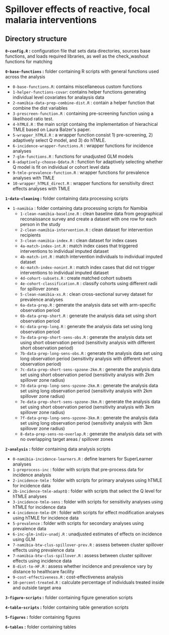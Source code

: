 # Spillover effects of reactive, focal malaria interventions

## Directory structure
**`0-config.R` :** configuration file that sets data directories, sources base functions, and loads required libraries, as well as the check_washout functions for matching

**`0-base-functions` :** folder containing R scripts with general functions used across the analysis
* `0-base-functions.R`: contains miscellaneous custom functions
* `1-helper-functions-covar`: contains helper functions generating individual level covariates for analaysis data
* `2-namibia-data-prep-combine-dist.R` : contain a helper function that combine the dist variables
* `3-prescreen-function.R` : containing pre-screening function using a likelihood ratio test.
* `4-hTMLE.R` : the main script containg the implementation of hierachical TMLE based on Laura Balzer's paper.
* `5-wrapper_hTMLE.R` : a wrapper function consist 1) pre-screening, 2) adaptively select Q model, and 3) do hTMLE.
* `6-incidence-wrapper-functions.R` : wrapper functions for incidence analyses 
* `7-glm-functions.R` : functions for unadjusted GLM models
* `8-adaptively-choose-Qdata.R` : function for adaptively selecting whether Q model is fit on individual or cohort level data
* `9-tmle-prevalence-function.R` : wrapper functions for prevalence analyses with TMLE
* `10-wrapper_hTMLE_direct.R` : wrapper functions for sensitivity direct effects analyses with TMLE


**`1-data-cleaning` :** folder containing data processing scripts  

* `1-namibia` : folder containing data processing scripts for Namibia  
  * `1-clean-namibia-baseline.R` : clean baseline data from geographical reconaissance survey and create a dataset with one row for each person in the study 
  * `2-clean-namibia-intervention.R` : clean dataset for intervention recipients 
  * `3-clean-namibia-index.R` : clean dataset for index cases
  * `4a-match-index-int.R` : match index cases that triggered interventions to individual imputed dataset 
  * `4b-match-int.R` : match intervention individuals to individual imputed dataset 
  * `4c-match-index-nonint.R` : match index cases that did not trigger interventions to individual imputed dataset 
  * `4d-cohort-subsets.R` : create matched cohort subsets
  * `4e-cohort-classification.R` : classify cohorts using different radii for spillover zones
  * `5-clean-namibia-xs.R` : clean cross-sectional survey dataset for prevalence analyses
  * `6a-data-prep.R` : generate the analysis data set with arm-specific observation period 
  * `6b-data-prep-short.R` : generate the analysis data set using short observation period
  * `6c-data-prep-long.R` : generate the analysis data set using long observation period
  * `7a-data-prep-short-sens-obs.R` : generate the analysis data set using short observation period (sensitivity analysis with different short observation period)
  * `7b-data-prep-long-sens-obs.R` : generate the analysis data set using long observation period (sensitivity analysis with different short observation period)
  * `7c-data-prep-short-sens-spzone-2km.R` : generate the analysis data set using short observation period (sensitivity analysis with 2km spillover zone radius)
  * `7d-data-prep-long-sens-spzone-2km.R` : generate the analysis data set using long observation period (sensitivity analysis with 2km spillover zone radius)
  * `7e-data-prep-short-sens-spzone-3km.R` : generate the analysis data set using short observation period (sensitivity analysis with 3km spillover zone radius)
  * `7f-data-prep-long-sens-spzone-3km.R` : generate the analysis data set using long observation period (sensitivity analysis with 3km spillover zone radius)
  * `8-data-prep-sens-no-overlap.R` : generate the analysis data set with no overlapping target areas / spillover zones
    
**`2-analysis` :** folder containing data analysis scripts 
* `0-namibia-incidence-learners.R` : define learners for SuperLearner analyses
* `1-preprocess-inc` : folder with scripts that pre-process data for incidence analysis  
* `2-incidence-tmle` : folder with scripts for primary analyses using hTMLE for incidence data
* `2b-incidence-tmle-adaptQ` : folder with scripts that select the Q level for hTMLE analyses
* `3-incidence-tmle-sens` : folder with scripts for sensitivity analyses using hTMLE for incidence data
* `4-incidence-tmle-EM` : folder with scripts for effect modification analyses using hTMLE for incidence data
* `5-prevalence` : folder with scripts for secondary analyses using prevalence data 
* `6-inc-glm-indiv-unadj.R` : unadjusted estimates of effects on incidence using GLM
* `7-namibia-btw-clus-spillover-prev.R` : assess between cluster spillover effects using prevalence data
* `7-namibia-btw-clus-spillover.R` : assess between cluster spillover effects using incidence data
* `8-dist-to-HF.R` : assess whether incidence and prevalence vary by distance to healthcare facility
* `9-cost-effectiveness.R` : cost-effectiveness analysis
* `10-percent-treated.R` : calculate percentage of individuals treated inside and outside target area


**`3-figure-scripts` :** folder containing figure generation scripts  

**`4-table-scripts` :** folder containing table generation scripts  

**`5-figures` :** folder containing figures

**`6-tables` :** folder containing tables

